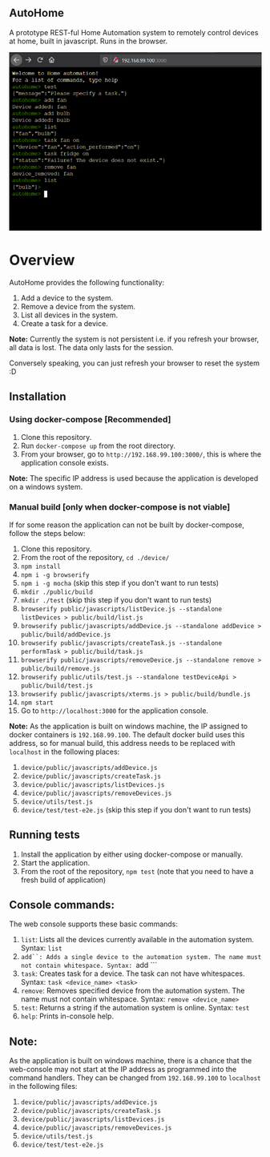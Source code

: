 ## AutoHome

A prototype REST-ful Home Automation system to remotely control devices at home, built in javascript. Runs in the browser.

![Screenshot](./autoHome.PNG "AutoHome")

# Overview

AutoHome provides the following functionality:

1. Add a device to the system.
2. Remove a device from the system.
3. List all devices in the system.
4. Create a task for a device.

**Note:** Currently the system is not persistent i.e. if you refresh your browser, all data is lost. The data only lasts for the session.

Conversely speaking, you can just refresh your browser to reset the system :D

## Installation

### Using docker-compose [Recommended]

1. Clone this repository.
2. Run ```docker-compose up``` from the root directory.
3. From your browser, go to ```http://192.168.99.100:3000/```, this is where the application console exists.

**Note:** The specific IP address is used because the application is developed on a windows system.

### Manual build [only when docker-compose is not viable]

If for some reason the application can not be built by docker-compose, follow the steps below:

1. Clone this repository.
2. From the root of the repository, ```cd ./device/```
3. ```npm install```
4. ```npm i -g browserify```
5. ```npm i -g mocha``` (skip this step if you don't want to run tests)
6. ```mkdir ./public/build```
7. ```mkdir ./test``` (skip this step if you don't want to run tests)
8. ```browserify public/javascripts/listDevice.js --standalone listDevices > public/build/list.js```
9. ```browserify public/javascripts/addDevice.js --standalone addDevice > public/build/addDevice.js```
10. ```browserify public/javascripts/createTask.js --standalone performTask > public/build/task.js```
11. ```browserify public/javascripts/removeDevice.js --standalone remove > public/build/remove.js```
12. ```browserify public/utils/test.js --standalone testDeviceApi > public/build/test.js```
13. ```browserify public/javascripts/xterms.js > public/build/bundle.js``` 
14. ```npm start```
15. Go to ```http://localhost:3000``` for the application console.

**Note:** As the application is built on windows machine, the IP assigned to docker containers is ```192.168.99.100```. The default docker build uses this address, so for manual build, this address needs to be replaced with ```localhost``` in the following places:

1. ```device/public/javascripts/addDevice.js```
2. ```device/public/javascripts/createTask.js```
3. ```device/public/javascripts/listDevices.js```
4. ```device/public/javascripts/removeDevices.js```
5. ```device/utils/test.js```
6. ```device/test/test-e2e.js``` (skip this step if you don't want to run tests)

## Running tests

1. Install the application by either using docker-compose or manually.
2. Start the application. 
3. From the root of the repository, ```npm test``` (note that you need to have a fresh build of application)

## Console commands:

The web console supports these basic commands:

1. ``list``: Lists all the devices currently available in the automation system.
    Syntax: ```list```
2. ```add``: Adds a single device to the automation system. The name must not contain whitespace.
    Syntax: ```add <name of device>```
3. ```task```: Creates task for a device. The task can not have whitespaces.
    Syntax: ```task <device_name> <task>```
4. ```remove```: Removes specified device from the automation system. The name must not contain whitespace.
    Syntax: ```remove <device_name>```
5. ```test```: Returns a string if the automation system is online.
    Syntax: ```test```
6. ```help```: Prints in-console help.

## Note:

As the application is built on windows machine, there is a chance that the web-console may not start at the IP address as programmed into 
the command handlers. They can be changed from ```192.168.99.100``` to ```localhost``` in the following files:

1. ```device/public/javascripts/addDevice.js```
2. ```device/public/javascripts/createTask.js```
3. ```device/public/javascripts/listDevices.js```
4. ```device/public/javascripts/removeDevices.js```
5. ```device/utils/test.js```
6. ```device/test/test-e2e.js```